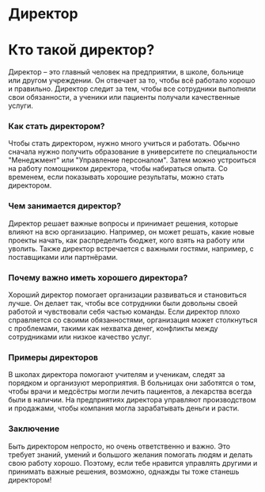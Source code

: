 # Директор

# Кто такой директор?

Директор – это главный человек на предприятии, в школе, больнице или другом учреждении. Он отвечает за то, чтобы всё работало хорошо и правильно. Директор следит за тем, чтобы все сотрудники выполняли свои обязанности, а ученики или пациенты получали качественные услуги.

### Как стать директором?

Чтобы стать директором, нужно много учиться и работать. Обычно сначала нужно получить образование в университете по специальности "Менеджмент" или "Управление персоналом". Затем можно устроиться на работу помощником директора, чтобы набираться опыта. Со временем, если показывать хорошие результаты, можно стать директором.

### Чем занимается директор?

Директор решает важные вопросы и принимает решения, которые влияют на всю организацию. Например, он может решать, какие новые проекты начать, как распределить бюджет, кого взять на работу или уволить. Также директор встречается с важными гостями, например, с поставщиками или партнёрами.

### Почему важно иметь хорошего директора?

Хороший директор помогает организации развиваться и становиться лучше. Он делает так, чтобы все сотрудники были довольны своей работой и чувствовали себя частью команды. Если директор плохо справляется со своими обязанностями, организация может столкнуться с проблемами, такими как нехватка денег, конфликты между сотрудниками или низкое качество услуг.

### Примеры директоров

В школах директора помогают учителям и ученикам, следят за порядком и организуют мероприятия. В больницах они заботятся о том, чтобы врачи и медсёстры могли лечить пациентов, а лекарства всегда были в наличии. На предприятиях директора управляют производством и продажами, чтобы компания могла зарабатывать деньги и расти.

### Заключение

Быть директором непросто, но очень ответственно и важно. Это требует знаний, умений и большого желания помогать людям и делать свою работу хорошо. Поэтому, если тебе нравится управлять другими и принимать важные решения, возможно, однажды ты тоже станешь директором!